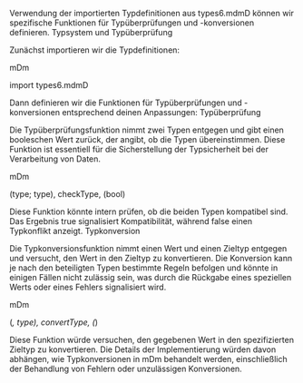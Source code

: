 Verwendung der importierten Typdefinitionen aus types6.mdmD können wir spezifische Funktionen für Typüberprüfungen und -konversionen definieren.
Typsystem und Typüberprüfung

Zunächst importieren wir die Typdefinitionen:

mDm

import types6.mdmD

Dann definieren wir die Funktionen für Typüberprüfungen und -konversionen entsprechend deinen Anpassungen:
Typüberprüfung

Die Typüberprüfungsfunktion nimmt zwei Typen entgegen und gibt einen booleschen Wert zurück, der angibt, ob die Typen übereinstimmen. Diese Funktion ist essentiell für die Sicherstellung der Typsicherheit bei der Verarbeitung von Daten.

mDm

(type; type), checkType, (bool)

Diese Funktion könnte intern prüfen, ob die beiden Typen kompatibel sind. Das Ergebnis true signalisiert Kompatibilität, während false einen Typkonflikt anzeigt.
Typkonversion

Die Typkonversionsfunktion nimmt einen Wert und einen Zieltyp entgegen und versucht, den Wert in den Zieltyp zu konvertieren. Die Konversion kann je nach den beteiligten Typen bestimmte Regeln befolgen und könnte in einigen Fällen nicht zulässig sein, was durch die Rückgabe eines speziellen Werts oder eines Fehlers signalisiert wird.

mDm

(_, type), convertType, (_)

Diese Funktion würde versuchen, den gegebenen Wert in den spezifizierten Zieltyp zu konvertieren. Die Details der Implementierung würden davon abhängen, wie Typkonversionen in mDm behandelt werden, einschließlich der Behandlung von Fehlern oder unzulässigen Konversionen.
